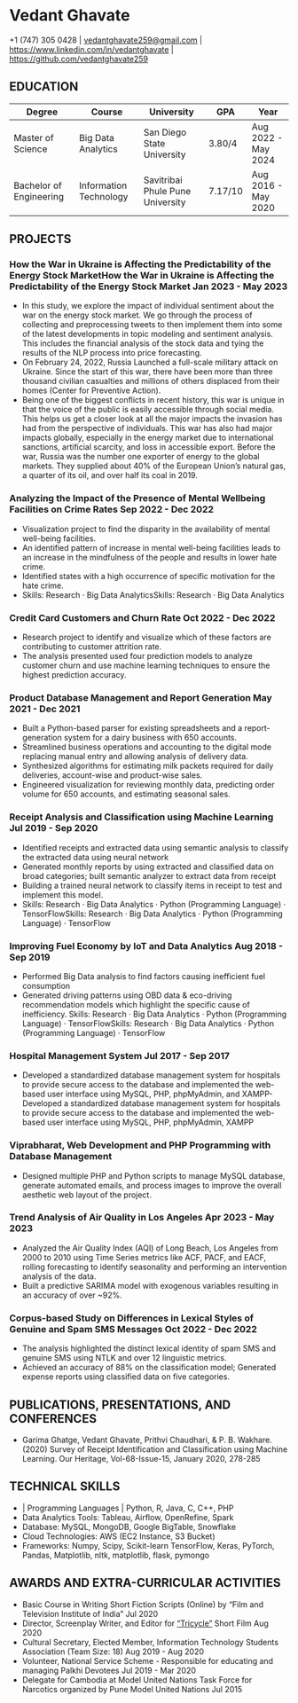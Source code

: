# Vedant Ghavate
+1 (747) 305 0428 | vedantghavate259@gmail.com | https://www.linkedin.com/in/vedantghavate | https://github.com/vedantghavate259
## EDUCATION
| Degree | Course | University | GPA | Year |
| --- | --- | --- | --- | -- |
| Master of Science | Big Data Analytics | San Diego State University | 3.80/4 | Aug 2022 - May 2024 |
| Bachelor of Engineering | Information Technology | Savitribai Phule Pune University | 7.17/10 | Aug 2016 - May 2020 |
## PROJECTS
### How the War in Ukraine is Affecting the Predictability of the Energy Stock MarketHow the War in Ukraine is Affecting the Predictability of the Energy Stock Market Jan 2023 - May 2023
- In this study, we explore the impact of individual sentiment about the war on the energy stock market. We go through the process of collecting and preprocessing tweets to then implement them into some of the latest developments in topic modeling and sentiment analysis. This includes the financial analysis of the stock data and tying the results of the NLP process into price forecasting.
- On February 24, 2022, Russia Launched a full-scale military attack on Ukraine. Since the start of this war, there have been more than three thousand civilian casualties and millions of others displaced from their homes (Center for Preventive Action).
- Being one of the biggest conflicts in recent history, this war is unique in that the voice of the public is easily accessible through social media. This helps us get a closer look at all the major impacts the invasion has had from the perspective of individuals. This war has also had major impacts globally, especially in the energy market due to international sanctions, artificial scarcity, and loss in accessible export. Before the war, Russia was the number one exporter of energy to the global markets. They supplied about 40% of the European Union’s natural gas, a quarter of its oil, and over half its coal in 2019. 

### Analyzing the Impact of the Presence of Mental Wellbeing Facilities on Crime Rates Sep 2022 - Dec 2022

- Visualization project to find the disparity in the availability of mental well-being facilities.
- An identified pattern of increase in mental well-being facilities leads to an increase in the mindfulness of the people and results in lower hate crime.
- Identified states with a high occurrence of specific motivation for the hate crime.
- Skills: Research · Big Data AnalyticsSkills: Research · Big Data Analytics
### Credit Card Customers and Churn Rate Oct 2022 - Dec 2022
- Research project to identify and visualize which of these factors are contributing to customer attrition rate.
- The analysis presented used four prediction models to analyze customer churn and use machine learning techniques to ensure the highest prediction accuracy.
### Product Database Management and Report Generation May 2021 - Dec 2021
- Built a Python-based parser for existing spreadsheets and a report-generation system for a dairy business with 650 accounts.
- Streamlined business operations and accounting to the digital mode replacing manual entry and allowing analysis of delivery data.
- Synthesized algorithms for estimating milk packets required for daily deliveries, account-wise and product-wise sales.
- Engineered visualization for reviewing monthly data, predicting order volume for 650 accounts, and estimating seasonal sales.
### Receipt Analysis and Classification using Machine Learning Jul 2019 - Sep 2020
- Identified receipts and extracted data using semantic analysis to classify the extracted data using neural network
- Generated monthly reports by using extracted and classified data on broad categories; built semantic analyzer to extract data from receipt
- Building a trained neural network to classify items in receipt to test and implement this model.
- Skills: Research · Big Data Analytics · Python (Programming Language) · TensorFlowSkills: Research · Big Data Analytics · Python (Programming Language) · TensorFlow
### Improving Fuel Economy by IoT and Data Analytics Aug 2018 - Sep 2019
- Performed Big Data analysis to find factors causing inefficient fuel consumption
- Generated driving patterns using OBD data & eco-driving recommendation models which highlight the specific cause of inefficiency.
Skills: Research · Big Data Analytics · Python (Programming Language) · TensorFlowSkills: Research · Big Data Analytics · Python (Programming Language) · TensorFlow
### Hospital Management System Jul 2017 - Sep 2017
- Developed a standardized database management system for hospitals to provide secure access to the database and implemented the web-based user interface using MySQL, PHP, phpMyAdmin, and XAMPP- Developed a standardized database management system for hospitals to provide secure access to the database and implemented the web-based user interface using MySQL, PHP, phpMyAdmin, XAMPP
### Viprabharat, Web Development and PHP Programming with Database Management
- Designed multiple PHP and Python scripts to manage MySQL database, generate automated emails, and process images to improve the overall aesthetic web layout of the project.
###  Trend Analysis of Air Quality in Los Angeles  Apr 2023 - May 2023 
-  Analyzed the Air Quality Index (AQI) of Long Beach, Los Angeles from 2000 to 2010 using Time Series metrics like ACF, PACF, and
EACF, rolling forecasting to identify seasonality and performing an intervention analysis of the data.
-  Built a predictive SARIMA model with exogenous variables resulting in an accuracy of over ~92%.
### Corpus-based Study on Differences in Lexical Styles of Genuine and Spam SMS Messages  Oct 2022 - Dec 2022 
-  The analysis highlighted the distinct lexical identity of spam SMS and genuine SMS using NTLK and over 12 linguistic metrics.
-  Achieved an accuracy of 88% on the classification model; Generated expense reports using classified data on five categories.
## PUBLICATIONS, PRESENTATIONS, AND CONFERENCES
-  Garima Ghatge, Vedant Ghavate, Prithvi Chaudhari, & P. B. Wakhare. (2020)
Survey of Receipt Identification and Classification using Machine Learning. Our Heritage, Vol-68-Issue-15, January 2020, 278-285
## TECHNICAL SKILLS
- | Programming Languages |  Python, R, Java, C, C++, PHP
- Data Analytics Tools: Tableau, Airflow, OpenRefine, Spark
- Database: MySQL, MongoDB, Google BigTable, Snowflake
- Cloud Technologies: AWS (EC2 Instance, S3 Bucket)
- Frameworks: Numpy, Scipy, Scikit-learn TensorFlow, Keras, PyTorch, Pandas, Matplotlib, nltk, matplotlib, flask, pymongo
## AWARDS AND EXTRA-CURRICULAR ACTIVITIES
-  Basic Course in Writing Short Fiction Scripts (Online) by “Film and Television Institute of India” Jul 2020
-  Director, Screenplay Writer, and Editor for [“Tricycle”](https://www.youtube.com/watch?v=BUTZsGajz9s) Short Film Aug 2020
-  Cultural Secretary, Elected Member, Information Technology Students Association (Team Size: 18) Aug 2019 - Aug 2020
-  Volunteer, National Service Scheme - Responsible for educating and managing Palkhi Devotees Jul 2019 - Mar 2020
-  Delegate for Cambodia at Model United Nations Task Force for Narcotics organized by Pune Model United Nations Jul 2015


<!---
vedantghavate259/vedantghavate259 is a ✨ special ✨ repository because its `README.md` (this file) appears on your GitHub profile.
You can click the Preview link to take a look at your changes.
--->
